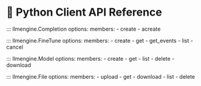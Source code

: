 # 🐍 Python Client API Reference

::: llmengine.Completion
    options:
        members:
            - create
            - acreate

::: llmengine.FineTune
    options:
        members:
            - create
            - get
            - get_events
            - list
            - cancel

::: llmengine.Model
    options:
        members:
            - create
            - get
            - list
            - delete
            - download

::: llmengine.File
    options:
        members:
            - upload
            - get
            - download
            - list
            - delete
